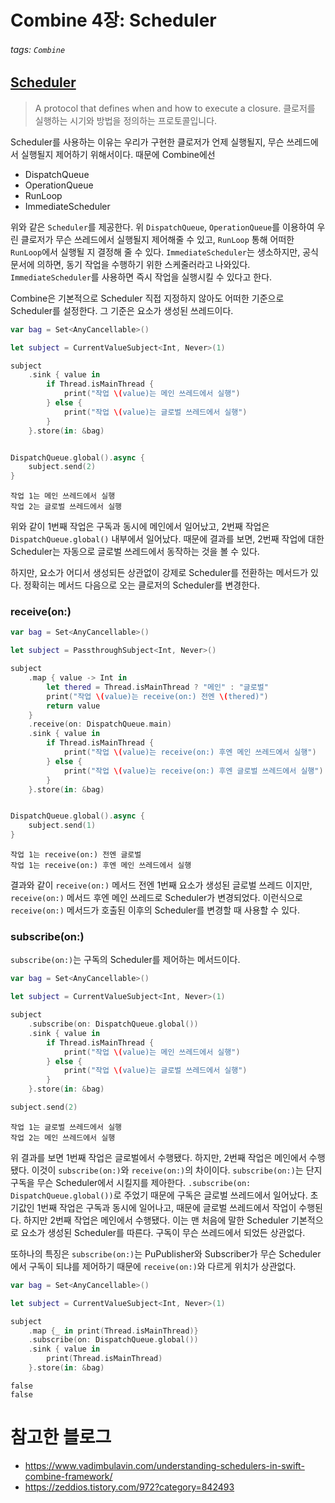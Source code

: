 # Combine 4장: Scheduler
###### tags: `Combine`

## [Scheduler](https://developer.apple.com/documentation/combine/scheduler)
> A protocol that defines when and how to execute a closure.
> 클로저를 실행하는 시기와 방법을 정의하는 프로토콜입니다.

Scheduler를 사용하는 이유는 우리가 구현한 클로저가 언제 실행될지, 무슨 쓰레드에서 실행될지 제어하기 위해서이다. 때문에 Combine에선

- DispatchQueue
- OperationQueue
- RunLoop
- ImmediateScheduler

위와 같은 `Scheduler`를 제공한다. 위 `DispatchQueue`, `OperationQueue`를 이용하여 우린 클로저가 무슨 쓰레드에서 실행될지 제어해줄 수 있고, `RunLoop` 통해 어떠한 `RunLoop`에서 실행될 지 결정해 줄 수 있다. `ImmediateScheduler`는 생소하지만, 공식문서에 의하면, 동기 작업을 수행하기 위한 스케줄러라고 나와있다.  `ImmediateScheduler`를 사용하면 즉시 작업을 실행시킬 수 있다고 한다. 

Combine은 기본적으로 Scheduler 직접 지정하지 않아도 어떠한 기준으로 Scheduler를 설정한다. 그 기준은 요소가 생성된 쓰레드이다.

```swift
var bag = Set<AnyCancellable>()

let subject = CurrentValueSubject<Int, Never>(1)

subject
    .sink { value in
        if Thread.isMainThread {
            print("작업 \(value)는 메인 쓰레드에서 실행")
        } else {
            print("작업 \(value)는 글로벌 쓰레드에서 실행")
        }
    }.store(in: &bag)


DispatchQueue.global().async {
    subject.send(2)
}
```

```
작업 1는 메인 쓰레드에서 실행
작업 2는 글로벌 쓰레드에서 실행
```

위와 같이 1번째 작업은 구독과 동시에 메인에서 일어났고, 2번째 작업은 `DispatchQueue.global()` 내부에서 일어났다. 때문에 결과를 보면, 2번째 작업에 대한 Scheduler는 자동으로 글로벌 쓰레드에서 동작하는 것을 볼 수 있다. 

하지만, 요소가 어디서 생성되든 상관없이 강제로 Scheduler를 전환하는 메서드가 있다. 정확히는 메서드 다음으로 오는 클로저의 Scheduler를 변경한다.

### receive(on:)

```swift
var bag = Set<AnyCancellable>()

let subject = PassthroughSubject<Int, Never>()

subject
    .map { value -> Int in
        let thered = Thread.isMainThread ? "메인" : "글로벌"
        print("작업 \(value)는 receive(on:) 전엔 \(thered)")
        return value
    }
    .receive(on: DispatchQueue.main)
    .sink { value in
        if Thread.isMainThread {
            print("작업 \(value)는 receive(on:) 후엔 메인 쓰레드에서 실행")
        } else {
            print("작업 \(value)는 receive(on:) 후엔 글로벌 쓰레드에서 실행")
        }
    }.store(in: &bag)


DispatchQueue.global().async {
    subject.send(1)
}
```

```
작업 1는 receive(on:) 전엔 글로벌
작업 1는 receive(on:) 후엔 메인 쓰레드에서 실행
```

결과와 같이 `receive(on:)` 메서드 전엔 1번째 요소가 생성된 글로벌 쓰레드 이지만, `receive(on:)` 메서드 후엔 메인 쓰레드로 Scheduler가 변경되었다. 이런식으로 `receive(on:)` 메서드가 호출된 이후의 Scheduler를 변경할 때 사용할 수 있다.

### subscribe(on:)

`subscribe(on:)`는 구독의 Scheduler를 제어하는 메서드이다.

```swift
var bag = Set<AnyCancellable>()

let subject = CurrentValueSubject<Int, Never>(1)

subject
    .subscribe(on: DispatchQueue.global())
    .sink { value in
        if Thread.isMainThread {
            print("작업 \(value)는 메인 쓰레드에서 실행")
        } else {
            print("작업 \(value)는 글로벌 쓰레드에서 실행")
        }
    }.store(in: &bag)

subject.send(2)
```

```
작업 1는 글로벌 쓰레드에서 실행
작업 2는 메인 쓰레드에서 실행
```

위 결과를 보면 1번째 작업은 글로벌에서 수행됐다. 하지만, 2번째 작업은 메인에서 수행됐다. 이것이 `subscribe(on:)`와 `receive(on:)`의 차이이다. `subscribe(on:)`는 단지 구독을 무슨 Scheduler에서 시킬지를 제아한다. `.subscribe(on: DispatchQueue.global())`로 주었기 때문에 구독은 글로벌 쓰레드에서 일어났다. 초기값인 1번째 작업은 구독과 동시에 일어나고, 때문에 글로벌 쓰레드에서 작업이 수행된다. 하지만 2번째 작업은 메인에서 수행됐다. 이는 맨 처음에 말한 Scheduler 기본적으로 요소가 생성된 Scheduler를 따른다. 구독이 무슨 쓰레드에서 되었든 상관없다.

또하나의 특징은 `subscribe(on:)`는 PuPublisher와 Subscriber가 무슨 Scheduler에서 구독이 되냐를 제어하기 때문에 `receive(on:)`와 다르게 위치가 상관없다.

```swift
var bag = Set<AnyCancellable>()

let subject = CurrentValueSubject<Int, Never>(1)

subject
    .map {_ in print(Thread.isMainThread)}
    .subscribe(on: DispatchQueue.global())
    .sink { value in
        print(Thread.isMainThread)
    }.store(in: &bag)
```

```
false
false
```

# 참고한 블로그
- https://www.vadimbulavin.com/understanding-schedulers-in-swift-combine-framework/
- https://zeddios.tistory.com/972?category=842493
